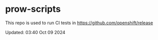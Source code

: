 # prow-scripts

This repo is used to run CI tests in https://github.com/openshift/release

Updated: 03:40 Oct 09 2024
